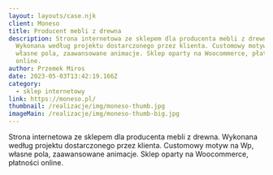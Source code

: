 ```yaml
---
layout: layouts/case.njk
client: Moneso
title: Producent mebli z drewna
description: Strona internetowa ze sklepem dla producenta mebli z drewna.
  Wykonana według projektu dostarczonego przez klienta. Customowy motyw na Wp,
  własne pola, zaawansowane animacje. Sklep oparty na Woocommerce, płatności
  online.
author: Przemek Miros
date: 2023-05-03T13:42:19.166Z
category:
  - sklep internetowy
link: https://moneso.pl/
thumbnail: /realizacje/img/moneso-thumb.jpg
imageMain: /realizacje/img/moneso-thumb-big.jpg
---
```

Strona internetowa ze sklepem dla producenta mebli z drewna. Wykonana według projektu dostarczonego przez klienta. Customowy motyw na Wp, własne pola, zaawansowane animacje. Sklep oparty na Woocommerce, płatności online.